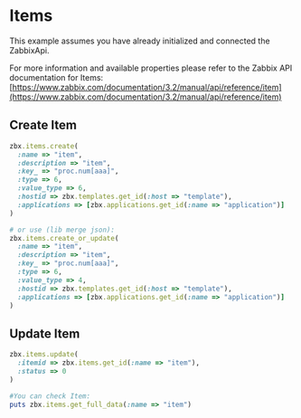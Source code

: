 # Items

This example assumes you have already initialized and connected the ZabbixApi.

For more information and available properties please refer to the Zabbix API documentation for Items:
[https://www.zabbix.com/documentation/3.2/manual/api/reference/item](https://www.zabbix.com/documentation/3.2/manual/api/reference/item)

## Create Item
```ruby
zbx.items.create(
  :name => "item",
  :description => "item",
  :key_ => "proc.num[aaa]",
  :type => 6,
  :value_type => 6,
  :hostid => zbx.templates.get_id(:host => "template"),
  :applications => [zbx.applications.get_id(:name => "application")]
)

# or use (lib merge json):
zbx.items.create_or_update(
  :name => "item",
  :description => "item",
  :key_ => "proc.num[aaa]",
  :type => 6,
  :value_type => 4,
  :hostid => zbx.templates.get_id(:host => "template"),
  :applications => [zbx.applications.get_id(:name => "application")]
)
```

## Update Item
```ruby
zbx.items.update(
  :itemid => zbx.items.get_id(:name => "item"),
  :status => 0
)

#You can check Item:
puts zbx.items.get_full_data(:name => "item")
```
